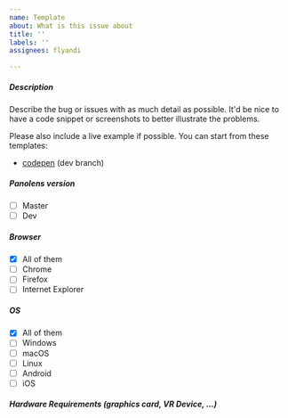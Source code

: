 ```yaml
---
name: Template
about: What is this issue about
title: ''
labels: ''
assignees: flyandi

---
```


##### Description

Describe the bug or issues with as much detail as possible. It'd be nice to have a code snippet or screenshots to better illustrate the problems.

Please also include a live example if possible. You can start from these templates:

* [codepen](https://codepen.io/pchen66/pen/YNXEQW) (dev branch)

##### Panolens version

- [ ] Master
- [ ] Dev

##### Browser

- [x] All of them
- [ ] Chrome
- [ ] Firefox
- [ ] Internet Explorer

##### OS

- [x] All of them
- [ ] Windows
- [ ] macOS
- [ ] Linux
- [ ] Android
- [ ] iOS

##### Hardware Requirements (graphics card, VR Device, ...)
